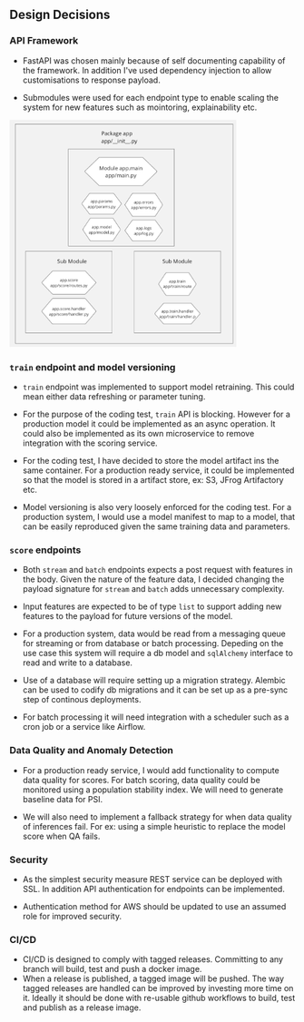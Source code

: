 ## Design Decisions

### API Framework

* FastAPI was chosen mainly because of self documenting capability of the framework. In addition I've used dependency injection to allow customisations to response payload.

* Submodules were used for each endpoint type to enable scaling the system for new features such as mointoring, explainability etc.

<img src="FastAPI_module.png?raw=true" alt= “” width="400" height="400">

### `train` endpoint and model versioning

* `train` endpoint was implemented to support model retraining. This could mean either data refreshing or parameter tuning. 

* For the purpose of the coding test, `train` API is blocking. However for a production model it could be implemented as an async operation. It could also be implemented as its own microservice to remove integration with the scoring service.

* For the coding test, I have decided to store the model artifact ins the same container. For a production ready service, it could be implemented so that the model is stored in a artifact store, ex: S3, JFrog Artifactory etc.

* Model versioning is also very loosely enforced for the coding test. For a production system, I would use a model manifest to map to a model, that can be easily reproduced given the same training data and parameters.

### `score` endpoints

* Both `stream` and `batch` endpoints expects a post request with features in the body. Given the nature of the  feature data, I decided changing the payload signature for `stream` and `batch` adds unnecessary complexity.

* Input features are expected to be of type `list` to support adding new features to the payload for future versions of the model.

* For a production system, data would be read from a messaging queue for streaming or from database or batch processing. Depeding on the use case this system will require a db model and `sqlAlchemy` interface to read and write to a database.

* Use of a database will require setting up a migration strategy. Alembic can be used to codify db migrations and it can be set up as a pre-sync step of continous deployments.

* For batch processing it will need integration with a scheduler such as a cron job or a service like Airflow.


### Data Quality and Anomaly Detection

* For a production ready service, I would add functionality to compute data quality for scores. For batch scoring, data quality could be monitored using a population stability index. We will need to generate baseline data for PSI. 

* We will also need to implement a fallback strategy for when data quality of inferences fail. For ex: using a simple heuristic to replace the model score when QA fails.

### Security

* As the simplest security measure REST service can be deployed with SSL. In addition API authentication for endpoints can be implemented.

* Authentication method for AWS should be updated to use an assumed role for improved security. 


### CI/CD

* CI/CD is designed to comply with tagged releases. Committing to any branch will build, test and push a docker image. 
* When a release is published, a tagged image will be pushed. The way tagged releases are handled can be improved by investing more time on it. Ideally it should be done with re-usable github workflows to build, test and publish as a release image.
